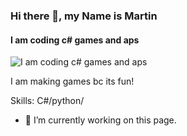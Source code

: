 ### Hi there 👋, my Name is Martin
#### I am coding c# games and aps
![I am coding c# games and aps](https://arturssmirnovs.github.io/github-profile-readme-generator/images/banner.png)

I am making games bc its fun!

Skills: C#/python/

- 🔭 I’m currently working on this page. 




